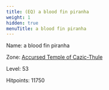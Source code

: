 ```yaml
---
title: (EQ) a blood fin piranha
weight: 1
hidden: true
menuTitle: a blood fin piranha
---
```


Name: a blood fin piranha


Zone: [Accursed Temple of Cazic-Thule](/en/eq/exploration/accursed_temple_of_cazicthule)

Level: 53

Hitpoints: 11750